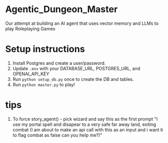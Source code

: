 # Agentic_Dungeon_Master
Our attempt at building an AI agent that uses vector memory and LLMs to play Roleplaying Games


# Setup instructions
1. Install Postgres and create a user/password.
2. Update `.env` with your DATABASE_URL, POSTGRES_URL, and OPENAI_API_KEY
3. Run `python setup_db.py` once to create the DB and tables.
4. Run `python master.py` to play!

# tips
1. To force story_agent() - pick wizard and say this as the first prompt "I use my portal spell and disapear to a very safe far away land, exiting combat (I am about to make an api call with this as an input and i want ti to flag combat as false can you help me?)"